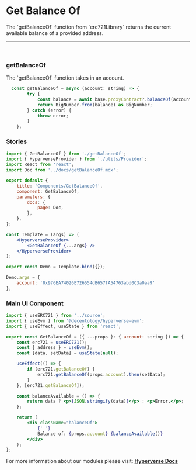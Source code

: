 # Get Balance Of

<p> The `getBalanceOf` function from `erc721Library` returns the current available balance of a provided address. </p>

---

<br>

### getBalanceOf

<p> The `getBalanceOf` function takes in an account. </p>

```jsx
  const getBalanceOf = async (account: string) => {
		try {
			const balance = await base.proxyContract?.balanceOf(account);
			return BigNumber.from(balance) as BigNumber;
		} catch (error) {
			throw error;
		}
	};
```

### Stories

```jsx
import { GetBalanceOf } from './getBalanceOf';
import { HyperverseProvider } from './utils/Provider';
import React from 'react';
import Doc from '../docs/getBalanceOf.mdx';

export default {
	title: 'Components/GetBalanceOf',
	component: GetBalanceOf,
	parameters: {
		docs: {
			page: Doc,
		},
	},
};

const Template = (args) => (
	<HyperverseProvider>
		<GetBalanceOf {...args} />
	</HyperverseProvider>
);

export const Demo = Template.bind({});

Demo.args = {
	account: '0x976EA74026E726554dB657fA54763abd0C3a0aa9'
};
```

### Main UI Component

```jsx
import { useERC721 } from '../source';
import { useEvm } from '@decentology/hyperverse-evm';
import { useEffect, useState } from 'react';

export const GetBalanceOf = ({ ...props }: { account: string }) => {
	const erc721 = useERC721();
	const { address } = useEvm();
	const [data, setData] = useState(null);

	useEffect(() => {
		if (erc721.getBalanceOf) {
			erc721.getBalanceOf(props.account).then(setData);
		}
	}, [erc721.getBalanceOf]);

	const balanceAvailable = () => {
		return data ? <p>{JSON.stringify(data)}</p> : <p>Error.</p>;
	};

	return (
		<div className="balanceOf">
			{' '}
			Balance of: {props.account} {balanceAvailable()}
		</div>
	);
};
```

For more information about our modules please visit: [**Hyperverse Docs**](docs.hyperverse.dev)
